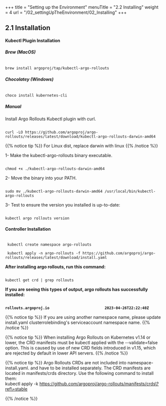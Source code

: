 +++
title = "Setting up the Environment"
menuTitle = "2.2 Installing"
weight = 4
url = "/02_settingUpTheEnvironment/02_Installing"
+++

## 2.1 Installation
#### Kubectl Plugin Installation

##### Brew (MacOS)
<pre><code class="shell">
brew install argoproj/tap/kubectl-argo-rollouts
</code></pre>
##### Chocolatey (Windows)
<pre><code class="shell">
choco install kubernetes-cli
</code></pre>


##### Manual

Install Argo Rollouts Kubectl plugin with curl.

<pre><code class="shell">
curl -LO https://github.com/argoproj/argo-rollouts/releases/latest/download/kubectl-argo-rollouts-darwin-amd64
</code></pre>

{{% notice tip %}}
For Linux dist, replace darwin with linux
{{% /notice %}}

1- Make the kubectl-argo-rollouts binary executable.
<pre><code class="shell">
chmod +x ./kubectl-argo-rollouts-darwin-amd64
</code></pre>
2- Move the binary into your PATH.
<pre><code class="shell">
sudo mv ./kubectl-argo-rollouts-darwin-amd64 /usr/local/bin/kubectl-argo-rollouts
</code></pre>
3- Test to ensure the version you installed is up-to-date:
<pre><code class="shell">
kubectl argo rollouts version
</code></pre>


#### Controller Installation
<pre><link rel="stylesheet" href="/css/style.css"> <code class="shell">
 kubectl create namespace argo-rollouts
 
 kubectl apply -n argo-rollouts -f https://github.com/argoproj/argo-rollouts/releases/latest/download/install.yaml
</code></pre>
<b>After installing argo rollouts, run this command:</b>
<pre><code class="shell">
kubectl get crd | grep rollouts
</code></pre>
</code></pre>
<b>If you are seeing this types of output, argo rollouts has successfully installed:</b>
<pre><code class="shell">
<b>rollouts.argoproj.io                         2023-04-26T22:22:40Z </b>
</code></pre>


{{% notice tip %}}
If you are using another namespace name, please update install.yaml clusterrolebinding's serviceaccount namespace name.
{{% /notice %}}

{{% notice tip %}}
When installing Argo Rollouts on Kubernetes v1.14 or lower, the CRD manifests must be kubectl applied with the --validate=false option. This is caused by use of new CRD fields introduced in v1.15, which are rejected by default in lower API servers.
{{% /notice %}}

{{% notice tip %}}
Argo Rollouts CRDs are not included into namespace-install.yaml. and have to be installed separately. The CRD manifests are located in manifests/crds directory. Use the following command to install them:
<br>kubectl apply -k https://github.com/argoproj/argo-rollouts/manifests/crds\?ref\=stable</br>

{{% /notice %}}

